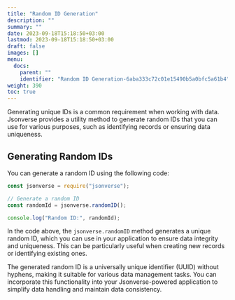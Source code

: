 ```yaml
---
title: "Random ID Generation"
description: ""
summary: ""
date: 2023-09-18T15:18:50+03:00
lastmod: 2023-09-18T15:18:50+03:00
draft: false
images: []
menu:
  docs:
    parent: ""
    identifier: "Random ID Generation-6aba333c72c01e15490b5a0bfc5a61b4"
weight: 390
toc: true
---
```


Generating unique IDs is a common requirement when working with data. Jsonverse provides a utility method to generate random IDs that you can use for various purposes, such as identifying records or ensuring data uniqueness.

## Generating Random IDs

You can generate a random ID using the following code:

```js
const jsonverse = require("jsonverse");

// Generate a random ID
const randomId = jsonverse.randomID();

console.log("Random ID:", randomId);
```

In the code above, the `jsonverse.randomID` method generates a unique random ID, which you can use in your application to ensure data integrity and uniqueness. This can be particularly useful when creating new records or identifying existing ones.

The generated random ID is a universally unique identifier (UUID) without hyphens, making it suitable for various data management tasks. You can incorporate this functionality into your Jsonverse-powered application to simplify data handling and maintain data consistency.
